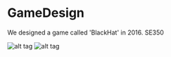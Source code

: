 # GameDesign
We designed a game called 'BlackHat' in 2016.
SE350

![alt tag](https://s12.postimg.org/qtlh7hpfx/Game_Play-_A3.png)
![alt tag](https://s18.postimg.org/b6u4ub5hl/Boardd.jpg)
